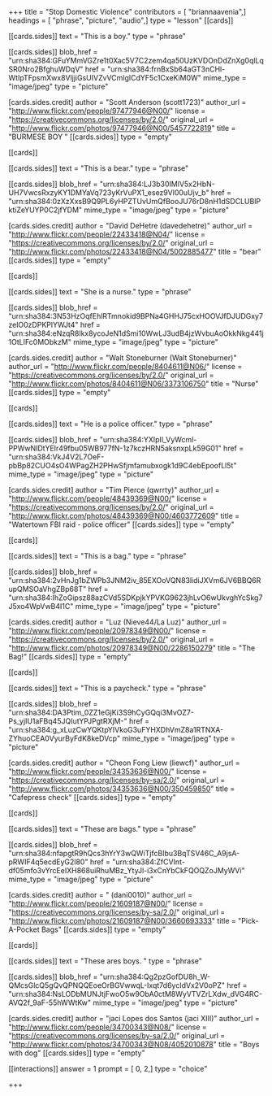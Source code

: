 +++
title = "Stop Domestic Violence"
contributors = [ "briannaavenia",]
headings = [ "phrase", "picture", "audio",]
type = "lesson"
[[cards]]

[[cards.sides]]
text = "This is a boy."
type = "phrase"

[[cards.sides]]
blob_href = "urn:sha384:GFuYMmVGZre1t0Xac5V7C2zem4qa50UzKVDOnDdZnXg0qlLqSR0Nro2BfghuWDqV"
href = "urn:sha384:frnBxSb64aGT3nCHl-WtIpTFpsmXwx8VljjiGsUIVZvVCmlgICdYF5c1CxeKiM0W"
mime_type = "image/jpeg"
type = "picture"

[cards.sides.credit]
author = "Scott Anderson (scott1723)"
author_url = "http://www.flickr.com/people/97477946@N00/"
license = "https://creativecommons.org/licenses/by/2.0/"
original_url = "http://www.flickr.com/photos/97477946@N00/5457722819"
title = "BURMESE BOY "
[[cards.sides]]
type = "empty"

[[cards]]

[[cards.sides]]
text = "This is a bear."
type = "phrase"

[[cards.sides]]
blob_href = "urn:sha384:LJ3b30IMlV5x2HbN-UH7VwcsRxzyKY1DMYaVq723yKrVuPX1_esez9Vl00uUjv_b"
href = "urn:sha384:0zXzXxsB9Q9PL6yHPZTUvUmQfBooJU76rD8nH1dSDCLUBlPktiZeYUYP0C2jfYDM"
mime_type = "image/jpeg"
type = "picture"

[cards.sides.credit]
author = "David DeHetre (davedehetre)"
author_url = "http://www.flickr.com/people/22433418@N04/"
license = "https://creativecommons.org/licenses/by/2.0/"
original_url = "http://www.flickr.com/photos/22433418@N04/5002885477"
title = "bear"
[[cards.sides]]
type = "empty"

[[cards]]

[[cards.sides]]
text = "She is a nurse."
type = "phrase"

[[cards.sides]]
blob_href = "urn:sha384:3N53HzOqfEhlRTmnokid9BPNa4GHHJ75cxHOOVJfDJUDGxy7zelO0zDPKPlYWJt4"
href = "urn:sha384:eNzqR8lkx8ycoJeN1dSmi10WwLJ3udB4jzWvbuAoOkkNkg441j1OtLIFc0MObkzM"
mime_type = "image/jpeg"
type = "picture"

[cards.sides.credit]
author = "Walt Stoneburner (Walt Stoneburner)"
author_url = "http://www.flickr.com/people/8404611@N06/"
license = "https://creativecommons.org/licenses/by/2.0/"
original_url = "http://www.flickr.com/photos/8404611@N06/3373106750"
title = "Nurse"
[[cards.sides]]
type = "empty"

[[cards]]

[[cards.sides]]
text = "He is a police officer."
type = "phrase"

[[cards.sides]]
blob_href = "urn:sha384:YXIpIl_VyWcml-PPWwNIDtYEIr49fbu05WB977fN-1z7kczHRN5aksnxpLk59G01"
href = "urn:sha384:VkJ4V2L7OeF-pbBp82CUO4sO4WPagZH2PHwSfjmfamubxogk1d9C4ebEpoofLl5t"
mime_type = "image/jpeg"
type = "picture"

[cards.sides.credit]
author = "Tim Pierce (qwrrty)"
author_url = "http://www.flickr.com/people/48439369@N00/"
license = "https://creativecommons.org/licenses/by/2.0/"
original_url = "http://www.flickr.com/photos/48439369@N00/4603772609"
title = "Watertown FBI raid - police officer"
[[cards.sides]]
type = "empty"

[[cards]]

[[cards.sides]]
text = "This is a bag."
type = "phrase"

[[cards.sides]]
blob_href = "urn:sha384:2vHnJg1bZWPb3JNM2iv_85EXOoVQN83lidiJXVm6JV6BBQ6RupQMSOaVhgZBp68T"
href = "urn:sha384:IhZoGipsz88azCVd5SDKpjkYPVKG9623jhLvO6wUkvghYcSkg7J5xo4WpVwB4I1C"
mime_type = "image/jpeg"
type = "picture"

[cards.sides.credit]
author = "Luz (Nieve44/La Luz)"
author_url = "http://www.flickr.com/people/20978349@N00/"
license = "https://creativecommons.org/licenses/by/2.0/"
original_url = "http://www.flickr.com/photos/20978349@N00/2286150279"
title = "The Bag!"
[[cards.sides]]
type = "empty"

[[cards]]

[[cards.sides]]
text = "This is a paycheck."
type = "phrase"

[[cards.sides]]
blob_href = "urn:sha384:DA3Ptim_0ZZ1eGjKi3S9hCyGQqi3MvOZ7-Ps_yjIU1aFBq45JQIutYPJPgtRXjM-"
href = "urn:sha384:g_xLuzCwYQKtpYIVkoG3uFYHXDhVmZ8a1RTNXA-ZYhuoCEA0VyurByFdK8keDVcp"
mime_type = "image/jpeg"
type = "picture"

[cards.sides.credit]
author = "Cheon Fong Liew (liewcf)"
author_url = "http://www.flickr.com/people/34353636@N00/"
license = "https://creativecommons.org/licenses/by-sa/2.0/"
original_url = "http://www.flickr.com/photos/34353636@N00/350459850"
title = "Cafepress check"
[[cards.sides]]
type = "empty"

[[cards]]

[[cards.sides]]
text = "These are bags."
type = "phrase"

[[cards.sides]]
blob_href = "urn:sha384:nfapgtR9hQcs3hYrY3wQWiTjfcBIbu3BqTSV46C_A9jsA-pRWIF4q5ecdEyG2l80"
href = "urn:sha384:ZfCVInt-df05mfo3vYrcEeIXH868uiRhuMBz_YtyJl-i3xCnYbCkFQOQZoJMyWVi"
mime_type = "image/jpeg"
type = "picture"

[cards.sides.credit]
author = " (dani0010)"
author_url = "http://www.flickr.com/people/21609187@N00/"
license = "https://creativecommons.org/licenses/by-sa/2.0/"
original_url = "http://www.flickr.com/photos/21609187@N00/3660693333"
title = "Pick-A-Pocket Bags"
[[cards.sides]]
type = "empty"

[[cards]]

[[cards.sides]]
text = "These ares boys. "
type = "phrase"

[[cards.sides]]
blob_href = "urn:sha384:Qg2pzGofDU8h_W-QMcsGlcQ5gQvQPNQQEoeOrBGVwwqL-Ixqt7d6ycIdVx2V0oPZ"
href = "urn:sha384:NsLODbMUNJtjFwoO5w9ObA0ctM8WyVTVZrLXdw_dVG4RC-AVQ2f_9aF-55hWWtKw"
mime_type = "image/jpeg"
type = "picture"

[cards.sides.credit]
author = "jaci Lopes dos Santos (jaci XIII)"
author_url = "http://www.flickr.com/people/34700343@N08/"
license = "https://creativecommons.org/licenses/by-sa/2.0/"
original_url = "http://www.flickr.com/photos/34700343@N08/4052010878"
title = "Boys with dog"
[[cards.sides]]
type = "empty"

[[interactions]]
answer = 1
prompt = [ 0, 2,]
type = "choice"

+++
